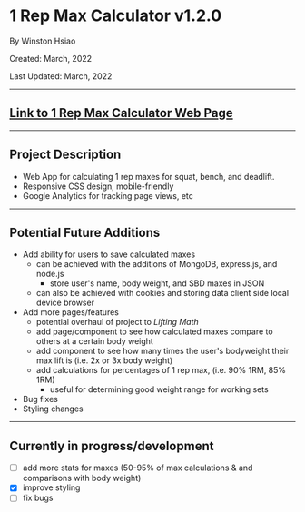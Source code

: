 # 1 Rep Max Calculator v1.2.0
By Winston Hsiao

Created: March, 2022

Last Updated: March, 2022

---

## [Link to 1 Rep Max Calculator Web Page](https://winston-hsiao.github.io/1-Rep-Max-Calculator/)

---

## Project Description
* Web App for calculating 1 rep maxes for squat, bench, and deadlift. 
* Responsive CSS design, mobile-friendly
* Google Analytics for tracking page views, etc

---

## Potential Future Additions
* Add ability for users to save calculated maxes
    * can be achieved with the additions of MongoDB, express.js, and node.js 
        * store user's name, body weight, and SBD maxes in JSON
    * can also be achieved with cookies and storing data client side local device browser
* Add more pages/features
    * potential overhaul of project to *Lifting Math*
    * add page/component to see how calculated maxes compare to others at a certain body weight
    * add component to see how many times the user's bodyweight their max lift is (i.e. 2x or 3x body weight)
    * add calculations for percentages of 1 rep max, (i.e. 90% 1RM, 85% 1RM)
        * useful for determining good weight range for working sets
* Bug fixes
* Styling changes

--- 

## Currently in progress/development 
- [ ] add more stats for maxes (50-95% of max calculations & and comparisons with body weight)
- [x] improve styling
- [ ] fix bugs
